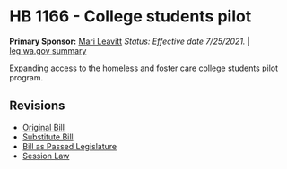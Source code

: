 # HB 1166 - College students pilot
**Primary Sponsor:** [Mari Leavitt](/person/leg/leavitt_ma.md)
*Status: Effective date 7/25/2021.* | [leg.wa.gov summary](https://app.leg.wa.gov/billsummary?BillNumber=1166&Year=2021)

Expanding access to the homeless and foster care college students pilot program.

## Revisions
* [Original Bill](1/)
* [Substitute Bill](S/)
* [Bill as Passed Legislature](S.PL/)
* [Session Law](S.SL/)